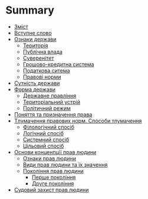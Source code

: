 # Summary

* [Зміст](README.md)
* [Вступне слово](vstupne_slovo.md)
* [Ознаки держави](1/oznaky_derjavy.md)
   * [Територія](1/terytoria.md)
   * [Публічна влада](1/publichna_vlada.md)
   * [Суверенітет](1/suverenitet.md)
   * [Грошово-кредитна система](1/groshovo-credytna_systema.md)
   * [Податкова ситема](1/podatkova_systema.md)
   * [Правові норми](1/pravovi_normy.md)
* [Сутність держави](sutnist_derjavy.md)
* [Форма держави](2/forma_derjavy.md)
   * [Державне правління](2/derjavne_pravlinnia.md)
   * [Територіальний устрій](2/terytorialnyj_ustrij.md)
   * [Політичний режим](2/politychnyj_rezhym.md)
* [Поняття та призначення права](poniattia_ta_pryznachennia_prava.md)
* [Тлумачення правових норм. Способи тлумачення](3/tlumachennia_sposoby_tlumachennia.md)
   * [Філологічний спосіб](3/filologichnyj_sposib.md)
   * [Логічний спосіб](3/logichnyj_sposib.md)
   * [Системний спосіб](3/systemnyj_sposib.md)
   * [Цільовий спосіб](3/ciliovyj_sposib.md)
* [Основи конценпції прав людини](4/osnovy_koncepcii_prav_liudyny.md)
   * [Ознаки прав людини](4/oznaky_prav_liudyny.md)
   * [Види прав людини та їх значення](4/vydy_prav_liudyny_ta_jih_znachennia.md)
   * [Покоління прав людини](4/pokolinnia_prav_liudyny.md)
      * [Перше покоління](4/pershe_pokolinnia.md)
      * [Друге покоління](4/druge_pokolinnia.md)
* [Судовий захист прав людини](5/sydoviy_zahyst_prav_liudyny)
<!--
* [Основи вчення про державу та право](osnovi_vchennya_pro_derjavu_ta_pravo.md)
* [Поняття держави та державної влади](chapter1.md)
   * [Держава](derzhava.md)
   * [Витоки держави](vitoki_derzhavi.md)
   * [Завдання держави](zavdannya_derzhavi.md)
* Політичні режими
   * Тоталітарний політичний режим
   * Авторитарний політичний режим
   * Демократичний політичний режим
* Загальна характеристика права
   * Поняття та призначення права
   * Правові системи світу
   * Основні галузі права
* Взаємодія держави та людини
   * Поняття громадянства
   * Відповідальність держави перед громадянином
* Права людини та громадянина
   * Основні права людини
   * Основні права громадянина
* Способи захисту прав. Судовий захист
   * Поняття судового захисту
   * Процедура звернення до суду
   * Європейський Суд з Прав Людини
* Способи захисту прав. Позасудовий захист
   * Позасудові органи
   * Самозахист
   * Як правильно користуватися законами
* Міжнародні організації та роль України
   * ООН
   * ОБСЄ
   * НАТО

-->